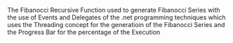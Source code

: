The Fibanocci Recursive Function used to generate Fibanocci Series with the use of Events and Delegates of the .net programming techniques which uses the Threading concept for the generatioin of the Fibanocci Series and the Progress Bar for the percentage of the Execution
